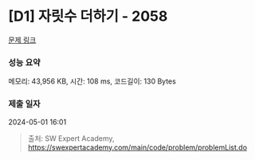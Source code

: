 # [D1] 자릿수 더하기 - 2058 

[문제 링크](https://swexpertacademy.com/main/code/problem/problemDetail.do?contestProbId=AV5QPRjqA10DFAUq) 

### 성능 요약

메모리: 43,956 KB, 시간: 108 ms, 코드길이: 130 Bytes

### 제출 일자

2024-05-01 16:01



> 출처: SW Expert Academy, https://swexpertacademy.com/main/code/problem/problemList.do